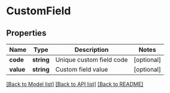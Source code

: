 # CustomField

## Properties
Name | Type | Description | Notes
------------ | ------------- | ------------- | -------------
**code** | **string** | Unique custom field code | [optional] 
**value** | **string** | Custom field value | [optional] 

[[Back to Model list]](../../README.md#documentation-for-models) [[Back to API list]](../../README.md#documentation-for-api-endpoints) [[Back to README]](../../README.md)

